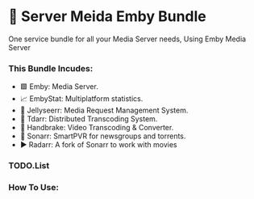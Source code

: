 # 🐋 Server Meida Emby Bundle
One service bundle for all your Media Server needs, Using Emby Media Server 

### This Bundle Incudes:
- 🟩 Emby: Media Server.
- 📈 EmbyStat: Multiplatform statistics.
- 🐙 Jellyseerr: Media Request Management System.
- 🔵 Tdarr: Distributed Transcoding System.
- 🍍 Handbrake: Video Transcoding & Converter.
- 🔷 Sonarr: SmartPVR for newsgroups and torrents.
- ▶️ Radarr: A fork of Sonarr to work with movies

### TODO.List



### How To Use: